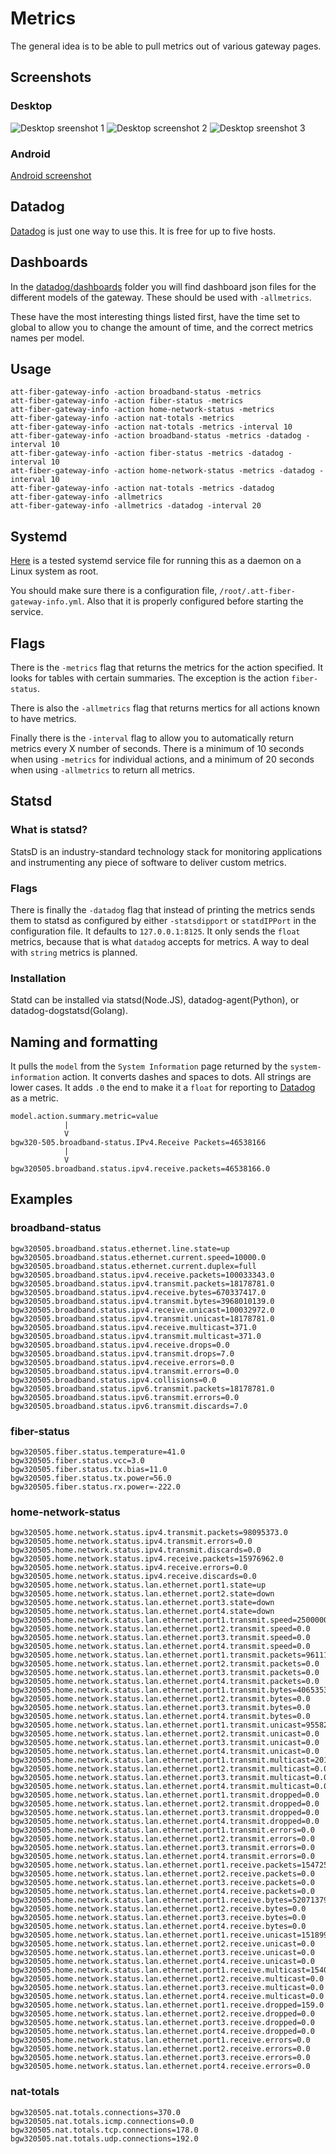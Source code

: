 # Metrics

The general idea is to be able to pull metrics out of various gateway pages.

## Screenshots
### Desktop
![Desktop sreenshot 1](/screenshots/datadog-metrics-desktop1.png)
![Desktop screenshot 2](/screenshots/datadog-metrics-desktop2.png)
![Desktop sreenshot 3](/screenshots/datadog-metrics-desktop3.png)

### Android
[Android screenshot](/screenshots/datadog-metrics-android.png)

## Datadog
[Datadog](https://www.datadoghq.com/) is just one way to use this. It is free
for up to five hosts.

## Dashboards
In the [datadog/dashboards](datadog/dashboards/) folder you will find dashboard
json files for the different models of the gateway. These should be used with
`-allmetrics`.

These have the most interesting things listed first, have the time set to
global to allow you to change the amount of time, and the correct metrics
names per model.

## Usage
```
att-fiber-gateway-info -action broadband-status -metrics
att-fiber-gateway-info -action fiber-status -metrics
att-fiber-gateway-info -action home-network-status -metrics
att-fiber-gateway-info -action nat-totals -metrics
att-fiber-gateway-info -action nat-totals -metrics -interval 10
att-fiber-gateway-info -action broadband-status -metrics -datadog -interval 10
att-fiber-gateway-info -action fiber-status -metrics -datadog -interval 10
att-fiber-gateway-info -action home-network-status -metrics -datadog -interval 10
att-fiber-gateway-info -action nat-totals -metrics -datadog
att-fiber-gateway-info -allmetrics
att-fiber-gateway-info -allmetrics -datadog -interval 20
```

## Systemd
[Here](systemd/att-fiber-gateway-info.service) is a tested systemd service file
for running this as a daemon on a Linux system as root.

You should make sure there is a configuration file,
`/root/.att-fiber-gateway-info.yml`. Also that it is properly configured before
starting the service.

## Flags
There is the `-metrics` flag that returns the metrics for the action specified.
It looks for tables with certain summaries. The exception is the action
`fiber-status`.

There is also the `-allmetrics` flag that returns mertics for all actions known
to have metrics.

Finally there is the `-interval` flag to allow you to automatically return
metrics every X number of seconds. There is a minimum of 10 seconds when using
`-metrics` for individual actions, and a minimum of 20 seconds when using
`-allmetrics` to return all metrics.

## Statsd
### What is statsd?
StatsD is an industry-standard technology stack for monitoring applications and
instrumenting any piece of software to deliver custom metrics.

### Flags
There is finally the `-datadog` flag that instead of printing the metrics sends
them to statsd as configured by either `-statsdipport` or `statdIPPort` in the
configuration file. It defaults to `127.0.0.1:8125`. It only sends the `float`
metrics, because that is what `datadog` accepts for metrics. A way to deal with
`string` metrics is planned.

### Installation
Statd can be installed via statsd(Node.JS), datadog-agent(Python), or
datadog-dogstatsd(Golang).

## Naming and formatting
It pulls the `model` from the `System Information` page returned by the
`system-information` action. It converts dashes and spaces to dots. All strings
are lower cases.  It adds `.0` the end to make it a `float` for reporting to
[Datadog](https://www.datadoghq.com/) as a metric.


```
model.action.summary.metric=value
            |
            V
bgw320-505.broadband-status.IPv4.Receive Packets=46538166
            |
            V
bgw320505.broadband.status.ipv4.receive.packets=46538166.0
```

## Examples

### broadband-status
```
bgw320505.broadband.status.ethernet.line.state=up
bgw320505.broadband.status.ethernet.current.speed=10000.0
bgw320505.broadband.status.ethernet.current.duplex=full
bgw320505.broadband.status.ipv4.receive.packets=100033343.0
bgw320505.broadband.status.ipv4.transmit.packets=18178781.0
bgw320505.broadband.status.ipv4.receive.bytes=670337417.0
bgw320505.broadband.status.ipv4.transmit.bytes=3968010139.0
bgw320505.broadband.status.ipv4.receive.unicast=100032972.0
bgw320505.broadband.status.ipv4.transmit.unicast=18178781.0
bgw320505.broadband.status.ipv4.receive.multicast=371.0
bgw320505.broadband.status.ipv4.transmit.multicast=371.0
bgw320505.broadband.status.ipv4.receive.drops=0.0
bgw320505.broadband.status.ipv4.transmit.drops=7.0
bgw320505.broadband.status.ipv4.receive.errors=0.0
bgw320505.broadband.status.ipv4.transmit.errors=0.0
bgw320505.broadband.status.ipv4.collisions=0.0
bgw320505.broadband.status.ipv6.transmit.packets=18178781.0
bgw320505.broadband.status.ipv6.transmit.errors=0.0
bgw320505.broadband.status.ipv6.transmit.discards=7.0
```

### fiber-status
```
bgw320505.fiber.status.temperature=41.0
bgw320505.fiber.status.vcc=3.0
bgw320505.fiber.status.tx.bias=11.0
bgw320505.fiber.status.tx.power=56.0
bgw320505.fiber.status.rx.power=-222.0
```

### home-network-status
```
bgw320505.home.network.status.ipv4.transmit.packets=98095373.0
bgw320505.home.network.status.ipv4.transmit.errors=0.0
bgw320505.home.network.status.ipv4.transmit.discards=0.0
bgw320505.home.network.status.ipv4.receive.packets=15976962.0
bgw320505.home.network.status.ipv4.receive.errors=0.0
bgw320505.home.network.status.ipv4.receive.discards=0.0
bgw320505.home.network.status.lan.ethernet.port1.state=up
bgw320505.home.network.status.lan.ethernet.port2.state=down
bgw320505.home.network.status.lan.ethernet.port3.state=down
bgw320505.home.network.status.lan.ethernet.port4.state=down
bgw320505.home.network.status.lan.ethernet.port1.transmit.speed=2500000000.0
bgw320505.home.network.status.lan.ethernet.port2.transmit.speed=0.0
bgw320505.home.network.status.lan.ethernet.port3.transmit.speed=0.0
bgw320505.home.network.status.lan.ethernet.port4.transmit.speed=0.0
bgw320505.home.network.status.lan.ethernet.port1.transmit.packets=96111994.0
bgw320505.home.network.status.lan.ethernet.port2.transmit.packets=0.0
bgw320505.home.network.status.lan.ethernet.port3.transmit.packets=0.0
bgw320505.home.network.status.lan.ethernet.port4.transmit.packets=0.0
bgw320505.home.network.status.lan.ethernet.port1.transmit.bytes=4065353315.0
bgw320505.home.network.status.lan.ethernet.port2.transmit.bytes=0.0
bgw320505.home.network.status.lan.ethernet.port3.transmit.bytes=0.0
bgw320505.home.network.status.lan.ethernet.port4.transmit.bytes=0.0
bgw320505.home.network.status.lan.ethernet.port1.transmit.unicast=95582905.0
bgw320505.home.network.status.lan.ethernet.port2.transmit.unicast=0.0
bgw320505.home.network.status.lan.ethernet.port3.transmit.unicast=0.0
bgw320505.home.network.status.lan.ethernet.port4.transmit.unicast=0.0
bgw320505.home.network.status.lan.ethernet.port1.transmit.multicast=201313.0
bgw320505.home.network.status.lan.ethernet.port2.transmit.multicast=0.0
bgw320505.home.network.status.lan.ethernet.port3.transmit.multicast=0.0
bgw320505.home.network.status.lan.ethernet.port4.transmit.multicast=0.0
bgw320505.home.network.status.lan.ethernet.port1.transmit.dropped=0.0
bgw320505.home.network.status.lan.ethernet.port2.transmit.dropped=0.0
bgw320505.home.network.status.lan.ethernet.port3.transmit.dropped=0.0
bgw320505.home.network.status.lan.ethernet.port4.transmit.dropped=0.0
bgw320505.home.network.status.lan.ethernet.port1.transmit.errors=0.0
bgw320505.home.network.status.lan.ethernet.port2.transmit.errors=0.0
bgw320505.home.network.status.lan.ethernet.port3.transmit.errors=0.0
bgw320505.home.network.status.lan.ethernet.port4.transmit.errors=0.0
bgw320505.home.network.status.lan.ethernet.port1.receive.packets=15472570.0
bgw320505.home.network.status.lan.ethernet.port2.receive.packets=0.0
bgw320505.home.network.status.lan.ethernet.port3.receive.packets=0.0
bgw320505.home.network.status.lan.ethernet.port4.receive.packets=0.0
bgw320505.home.network.status.lan.ethernet.port1.receive.bytes=520713796.0
bgw320505.home.network.status.lan.ethernet.port2.receive.bytes=0.0
bgw320505.home.network.status.lan.ethernet.port3.receive.bytes=0.0
bgw320505.home.network.status.lan.ethernet.port4.receive.bytes=0.0
bgw320505.home.network.status.lan.ethernet.port1.receive.unicast=15189952.0
bgw320505.home.network.status.lan.ethernet.port2.receive.unicast=0.0
bgw320505.home.network.status.lan.ethernet.port3.receive.unicast=0.0
bgw320505.home.network.status.lan.ethernet.port4.receive.unicast=0.0
bgw320505.home.network.status.lan.ethernet.port1.receive.multicast=154025.0
bgw320505.home.network.status.lan.ethernet.port2.receive.multicast=0.0
bgw320505.home.network.status.lan.ethernet.port3.receive.multicast=0.0
bgw320505.home.network.status.lan.ethernet.port4.receive.multicast=0.0
bgw320505.home.network.status.lan.ethernet.port1.receive.dropped=159.0
bgw320505.home.network.status.lan.ethernet.port2.receive.dropped=0.0
bgw320505.home.network.status.lan.ethernet.port3.receive.dropped=0.0
bgw320505.home.network.status.lan.ethernet.port4.receive.dropped=0.0
bgw320505.home.network.status.lan.ethernet.port1.receive.errors=0.0
bgw320505.home.network.status.lan.ethernet.port2.receive.errors=0.0
bgw320505.home.network.status.lan.ethernet.port3.receive.errors=0.0
bgw320505.home.network.status.lan.ethernet.port4.receive.errors=0.0
```

### nat-totals
```
bgw320505.nat.totals.connections=370.0
bgw320505.nat.totals.icmp.connections=0.0
bgw320505.nat.totals.tcp.connections=178.0
bgw320505.nat.totals.udp.connections=192.0
```
